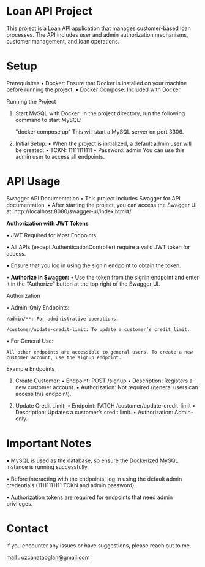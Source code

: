 # Loan API Project

This project is a Loan API application that manages customer-based loan processes. The API includes user and admin authorization mechanisms, customer management, and loan operations.

# Setup

Prerequisites
•	Docker: Ensure that Docker is installed on your machine before running the project.
•	Docker Compose: Included with Docker.

Running the Project
1.	Start MySQL with Docker:
In the project directory, run the following command to start MySQL:

    "docker compose up"
This will start a MySQL server on port 3306.

2. Initial Setup:
	•	When the project is initialized, a default admin user will be created:
	•	TCKN: 11111111111
	•	Password: admin
You can use this admin user to access all endpoints.


# **API Usage**

Swagger API Documentation
•	This project includes Swagger for API documentation.
•	After starting the project, you can access the Swagger UI at:
http://localhost:8080/swagger-ui/index.html#/

**Authorization with JWT Tokens**

•	JWT Required for Most Endpoints:

•	All APIs (except AuthenticationController) require a valid JWT token for access.

•	Ensure that you log in using the signin endpoint to obtain the token.

•	**Authorize in Swagger:**
•	Use the token from the signin endpoint and enter it in the “Authorize” button at the top right of the Swagger UI.


Authorization

•	Admin-Only Endpoints:

	/admin/**: For administrative operations.

	/customer/update-credit-limit: To update a customer’s credit limit.

•	For General Use:

	All other endpoints are accessible to general users. To create a new customer account, use the signup endpoint.

Example Endpoints
1.	Create Customer:
•	Endpoint: POST /signup
•	Description: Registers a new customer account.
•	Authorization: Not required (general users can access this endpoint).


2.	Update Credit Limit:
•	Endpoint: PATCH /customer/update-credit-limit
•	Description: Updates a customer’s credit limit.
•	Authorization: Admin-only.

# Important Notes

•	MySQL is used as the database, so ensure the Dockerized MySQL instance is running successfully.

•	Before interacting with the endpoints, log in using the default admin credentials (11111111111 TCKN and admin password).

•	Authorization tokens are required for endpoints that need admin privileges.

# Contact

If you encounter any issues or have suggestions, please reach out to me.

mail : ozcanataoglan@gmail.com

